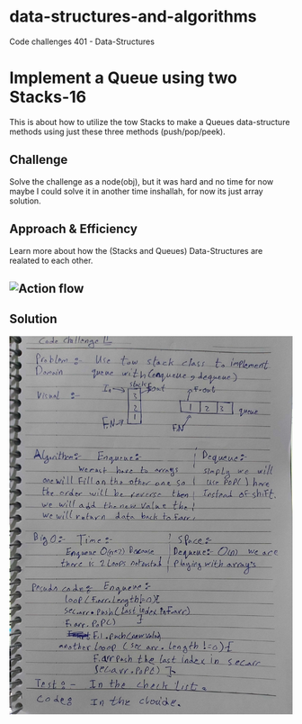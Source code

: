 # data-structures-and-algorithms
Code challenges 401 - Data-Structures

# Implement a Queue using two Stacks-16
This is about how to utilize the tow Stacks to make a Queues data-structure methods using just these three methods (push/pop/peek).
## Challenge
Solve the challenge as a node(obj), but it was hard and no time for now maybe I could solve it in another time inshallah, for now its just array solution.
## Approach & Efficiency
Learn more about how the (Stacks and Queues) Data-Structures are realated to each other.

## ![Action flow](https://github.com/Abdallah-401-advanced-javascript/data-structures-and-algorithms/pull/20/checks?check_run_id=748532367)

## Solution
![UML Diagram](../../assets/queue-with-stacks.jpg)
